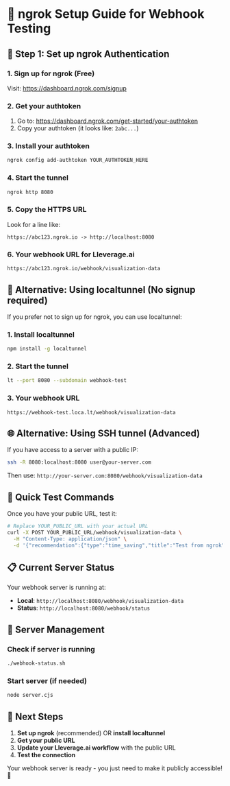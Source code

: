 # 🚀 ngrok Setup Guide for Webhook Testing

## 🔧 Step 1: Set up ngrok Authentication

### 1. Sign up for ngrok (Free)
Visit: https://dashboard.ngrok.com/signup

### 2. Get your authtoken
1. Go to: https://dashboard.ngrok.com/get-started/your-authtoken
2. Copy your authtoken (it looks like: `2abc...`)

### 3. Install your authtoken
```bash
ngrok config add-authtoken YOUR_AUTHTOKEN_HERE
```

### 4. Start the tunnel
```bash
ngrok http 8080
```

### 5. Copy the HTTPS URL
Look for a line like:
```
https://abc123.ngrok.io -> http://localhost:8080
```

### 6. Your webhook URL for Lleverage.ai
```
https://abc123.ngrok.io/webhook/visualization-data
```

## 🔄 Alternative: Using localtunnel (No signup required)

If you prefer not to sign up for ngrok, you can use localtunnel:

### 1. Install localtunnel
```bash
npm install -g localtunnel
```

### 2. Start the tunnel
```bash
lt --port 8080 --subdomain webhook-test
```

### 3. Your webhook URL
```
https://webhook-test.loca.lt/webhook/visualization-data
```

## 🌐 Alternative: Using SSH tunnel (Advanced)

If you have access to a server with a public IP:

```bash
ssh -R 8080:localhost:8080 user@your-server.com
```

Then use: `http://your-server.com:8080/webhook/visualization-data`

## 🎯 Quick Test Commands

Once you have your public URL, test it:

```bash
# Replace YOUR_PUBLIC_URL with your actual URL
curl -X POST YOUR_PUBLIC_URL/webhook/visualization-data \
  -H "Content-Type: application/json" \
  -d '{"recommendation":{"type":"time_saving","title":"Test from ngrok","description":"Testing public webhook"}}'
```

## 📋 Current Server Status

Your webhook server is running at:
- **Local**: `http://localhost:8080/webhook/visualization-data`
- **Status**: `http://localhost:8080/webhook/status`

## 🔧 Server Management

### Check if server is running
```bash
./webhook-status.sh
```

### Start server (if needed)
```bash
node server.cjs
```

## 📱 Next Steps

1. **Set up ngrok** (recommended) OR **install localtunnel**
2. **Get your public URL**
3. **Update your Lleverage.ai workflow** with the public URL
4. **Test the connection**

Your webhook server is ready - you just need to make it publicly accessible! 🚀